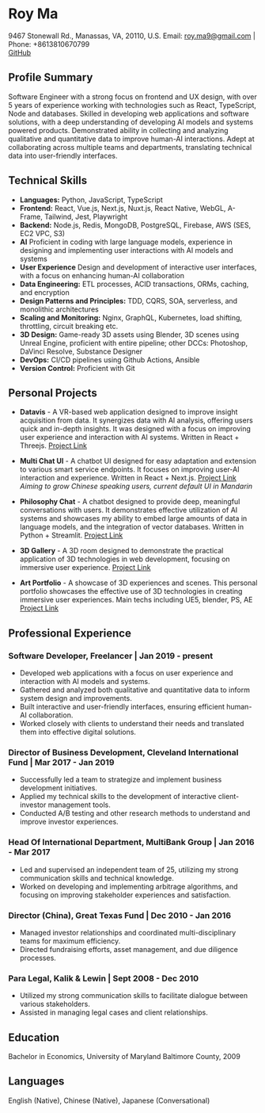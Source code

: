 # Roy Ma

9467 Stonewall Rd., Manassas, VA, 20110, U.S.
Email: [roy.ma9@gmail.com](roy.ma9@gmail.com) | Phone: +8613810670799  
[GitHub](github.com/Creative-Ataraxia)

## Profile Summary

Software Engineer with a strong focus on frontend and UX design, with over 5 years of experience working with technologies such as React, TypeScript, Node and databases. Skilled in developing web applications and software solutions, with a deep understanding of developing AI models and systems powered products. Demonstrated ability in collecting and analyzing qualitative and quantitative data to improve human-AI interactions. Adept at collaborating across multiple teams and departments, translating technical data into user-friendly interfaces.

## Technical Skills

- **Languages:** Python, JavaScript, TypeScript
- **Frontend:** React, Vue.js, Next.js, Nuxt.js, React Native, WebGL, A-Frame, Tailwind, Jest, Playwright
- **Backend:** Node.js, Redis, MongoDB, PostgreSQL, Firebase, AWS (SES, EC2 VPC, S3)
- **AI** Proficient in coding with large language models, experience in designing and implementing user interactions with AI models and systems
- **User Experience** Design and development of interactive user interfaces, with a focus on enhancing human-AI collaboration
- **Data Engineering:** ETL processes, ACID transactions, ORMs, caching, and encryption
- **Design Patterns and Principles:** TDD, CQRS, SOA, serverless, and monolithic architectures
- **Scaling and Monitoring:** Nginx, GraphQL, Kubernetes, load shifting, throttling, circuit breaking etc.
- **3D Design:** Game-ready 3D assets using Blender, 3D scenes using Unreal Engine, proficient with entire pipeline; other DCCs: Photoshop, DaVinci Resolve, Substance Designer
- **DevOps:** CI/CD pipelines using Github Actions, Ansible
- **Version Control:** Proficient with Git

## Personal Projects

- **Datavis** - A VR-based web application designed to improve insight acquisition from data. It synergizes data with AI analysis, offering users quick and in-depth insights. It was designed with a focus on improving user experience and interaction with AI systems. Written in React + Threejs. [Project Link](https://datavis-one.vercel.app)

- **Multi Chat UI** - A chatbot UI designed for easy adaptation and extension to various smart service endpoints. It focuses on improving user-AI interaction and experience. Written in React + Next.js. [Project Link](https://chatbot-compilation.vercel.app) *Aiming to grow Chinese speaking users, current default UI in Mandarin*

- **Philosophy Chat** - A chatbot designed to provide deep, meaningful conversations with users. It demonstrates effective utilization of AI systems and showcases my ability to embed large amounts of data in language models, and the integration of vector databases. Written in Python + Streamlit. [Project Link](https://philosophy-chat.streamlit.app)

- **3D Gallery** - A 3D room designed to demonstrate the practical application of 3D technologies in web development, focusing on immersive user experience. [Project Link](https://creative-ataraxia.github.io)

- **Art Portfolio** - A showcase of 3D experiences and scenes. This personal portfolio showcases the effective use of 3D technologies in creating immersive user experiences. Main techs including UE5, blender, PS, AE [Project Link](https://creative_ataraxia.artstation.com)

## Professional Experience

### Software Developer, Freelancer | Jan 2019 - present

- Developed web applications with a focus on user experience and interaction with AI models and systems.
- Gathered and analyzed both qualitative and quantitative data to inform system design and improvements.
- Built interactive and user-friendly interfaces, ensuring efficient human-AI collaboration.
- Worked closely with clients to understand their needs and translated them into effective digital solutions.

### Director of Business Development, Cleveland International Fund | Mar 2017 - Jan 2019

- Successfully led a team to strategize and implement business development initiatives.
- Applied my technical skills to the development of interactive client-investor management tools.
- Conducted A/B testing and other research methods to understand and improve investor experiences.

### Head Of International Department, MultiBank Group | Jan 2016 - Mar 2017

- Led and supervised an independent team of 25, utilizing my strong communication skills and technical knowledge.
- Worked on developing and implementing arbitrage algorithms, and focusing on improving stakeholder experiences and satisfaction.

### Director (China), Great Texas Fund | Dec 2010 - Jan 2016

- Managed investor relationships and coordinated multi-disciplinary teams for maximum efficiency.
- Directed fundraising efforts, asset management, and due diligence processes.

### Para Legal, Kalik & Lewin | Sept 2008 - Dec 2010

- Utilized my strong communication skills to facilitate dialogue between various stakeholders.
- Assisted in managing legal cases and client relationships.

## Education

Bachelor in Economics, University of Maryland Baltimore County, 2009

## Languages

English (Native), Chinese (Native), Japanese (Conversational)
